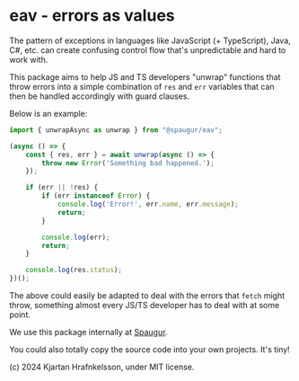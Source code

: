 # eav - errors as values

The pattern of exceptions in languages like JavaScript (+ TypeScript), Java, C#, etc. can create confusing control flow that's unpredictable and hard to work with.

This package aims to help JS and TS developers "unwrap" functions that throw errors into a simple combination of `res` and `err` variables that can then be handled accordingly with guard clauses.

Below is an example:

```ts
import { unwrapAsync as unwrap } from "@spaugur/eav";

(async () => {
    const { res, err } = await unwrap(async () => {
        throw new Error('Something bad happened.');
    });

    if (err || !res) {
        if (err instanceof Error) {
            console.log('Error!', err.name, err.message);
            return;
        }

        console.log(err);
        return;
    }

    console.log(res.status);
})();
```

The above could easily be adapted to deal with the errors that `fetch` might throw, something almost every JS/TS developer has to deal with at some point.

We use this package internally at [Spaugur](https://spaugur.com/).

You could also totally copy the source code into your own projects. It's tiny!

(c) 2024 Kjartan Hrafnkelsson, under MIT license.